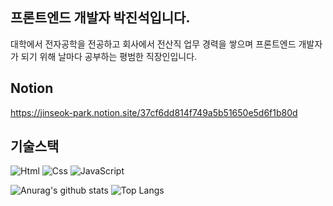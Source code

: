 ## 프론트엔드 개발자 박진석입니다. 
대학에서 전자공학을 전공하고 회사에서 전산직 업무 경력을 쌓으며 프론트엔드 개발자가 되기 위해 날마다 공부하는 평범한 직장인입니다.



## Notion
https://jinseok-park.notion.site/37cf6dd814f749a5b51650e5d6f1b80d

## 기술스택
<img alt="Html" src ="https://img.shields.io/badge/HTML5-E34F26.svg?&style=for-the-badge&logo=HTML5&logoColor=white"/> <img alt="Css" src ="https://img.shields.io/badge/CSS3-1572B6.svg?&style=for-the-badge&logo=CSS3&logoColor=white"/> <img alt="JavaScript" src ="https://img.shields.io/badge/JavaScriipt-F7DF1E.svg?&style=for-the-badge&logo=JavaScript&logoColor=black"/>

![Anurag's github stats](https://github-readme-stats.vercel.app/api?username=jinseok1306&show_icons=true&theme=tokyonight)
![Top Langs](https://github-readme-stats.vercel.app/api/top-langs/?username=jinseok1306&layout=compact&theme=tokyonight)
